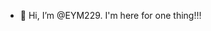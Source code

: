 - 👋 Hi, I’m @EYM229. 
I'm here for one thing!!! 

<!---
EYM229/EYM229 is a ✨ special ✨ repository because its `README.md` (this file) appears on your GitHub profile.
You can click the Preview link to take a look at your changes.
--->
